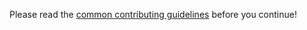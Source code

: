 Please read the [common contributing guidelines](https://github.com/leoztalk/aigotpdf/CONTRIBUTING.md) before you continue!
